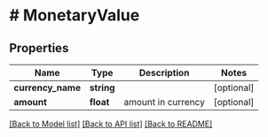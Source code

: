 # # MonetaryValue

## Properties

Name | Type | Description | Notes
------------ | ------------- | ------------- | -------------
**currency_name** | **string** |  | [optional]
**amount** | **float** | amount in currency | [optional]

[[Back to Model list]](../../README.md#models) [[Back to API list]](../../README.md#endpoints) [[Back to README]](../../README.md)
